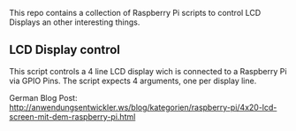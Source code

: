 This repo contains a collection of Raspberry Pi scripts to control LCD Displays an other interesting things.

LCD Display control
-------------------
This script controls a 4 line LCD display wich is connected to a Raspberry Pi via GPIO Pins. The script expects 4 arguments, one per display line.

German Blog Post: http://anwendungsentwickler.ws/blog/kategorien/raspberry-pi/4x20-lcd-screen-mit-dem-raspberry-pi.html

